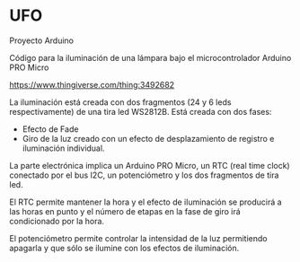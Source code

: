 # UFO
Proyecto Arduino

Código para la iluminación de una lámpara bajo el microcontrolador Arduino PRO Micro

https://www.thingiverse.com/thing:3492682

La iluminación está creada con dos fragmentos (24 y 6 leds respectivamente) de una tira led WS2812B. Está creada con dos fases:
- Efecto de Fade
- Giro de la luz creado con un efecto de desplazamiento de registro e iluminación individual.

La parte electrónica implica un Arduino PRO Micro, un RTC (real time clock) conectado por el bus I2C, un potenciómetro y los dos fragmentos de tira led. 

El RTC permite mantener la hora y el efecto de iluminación se producirá a las horas en punto y el número de etapas en la fase de giro irá condicionado por la hora.

El potenciómetro permite controlar la intensidad de la luz permitiendo apagarla y que sólo se ilumine con los efectos de iluminación.
